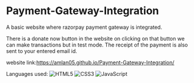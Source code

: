 # Payment-Gateway-Integration
A basic website where razorpay payment gateway is integrated.

 There is a donate now button in the website on clicking on that button we can make transactions but in test mode. The receipt of the payment is also sent to your     entered email id.

website link:https://amlan05.github.io/Payment-Gateway-Integration/

Languages used:
![HTML5](https://img.shields.io/badge/html%205-grey?style=for-the-badge&logo=html5&logoColor=white&labelColor=8E2DE2)
![CSS3](https://img.shields.io/badge/css%203-grey?style=for-the-badge&logo=css3&logoColor=white&labelColor=8E2DE2)
![JavaScript](https://img.shields.io/badge/-JavaScript-grey?style=for-the-badge&logo=javascript&logoColor=white&labelColor=8E2DE2)
